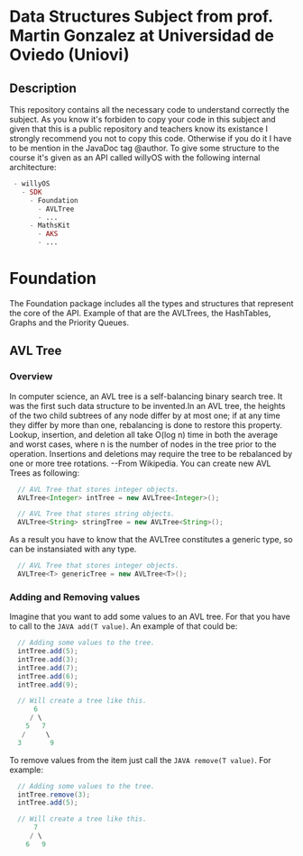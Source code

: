 # Data Structures Subject from prof. Martin Gonzalez at Universidad de Oviedo (Uniovi)

## Description 
This repository contains all the necessary code to understand correctly the subject. As you know it's forbiden to copy your code in this subject and given that this is a public repository and teachers know its existance I strongly recommend you not to copy this code. Otherwise if you do it I have to be mention in the JavaDoc tag @author.
To give some structure to the course it's given as an API called willyOS with the following internal architecture:
```php
 - willyOS
   - SDK
     - Foundation
       - AVLTree
       - ...
     - MathsKit
       - AKS
       - ...
```
# Foundation
The Foundation package includes all the types and structures that represent the core of the API. Example of that are the AVLTrees, the HashTables, Graphs and the Priority Queues.
   
## AVL Tree
###  Overview
In computer science, an AVL tree is a self-balancing binary search tree. It was the first such data structure to be invented.In an AVL tree, the heights of the two child subtrees of any node differ by at most one; if at any time they differ by more than one, rebalancing is done to restore this property. Lookup, insertion, and deletion all take O(log n) time in both the average and worst cases, where n is the number of nodes in the tree prior to the operation. Insertions and deletions may require the tree to be rebalanced by one or more tree rotations. --From Wikipedia.
You can create new AVL Trees as following:
```JAVA
  // AVL Tree that stores integer objects.
  AVLTree<Integer> intTree = new AVLTree<Integer>();

  // AVL Tree that stores string objects.
  AVLTree<String> stringTree = new AVLTree<String>();
```
As a result you have to know that the AVLTree constitutes a generic type, so can be instansiated with any type.
```JAVA
  // AVL Tree that stores integer objects.
  AVLTree<T> genericTree = new AVLTree<T>();
```
    
###  Adding and Removing values
Imagine that you want to add some values to an AVL tree. For that you have to call to the ```JAVA add(T value)```. An example of that could be:
```JAVA
  // Adding some values to the tree.
  intTree.add(5);
  intTree.add(3);
  intTree.add(7);
  intTree.add(6);
  intTree.add(9);

  // Will create a tree like this.
      6
     / \
    5   7
   /     \
  3       9
```

To remove values from the item just call the ```JAVA remove(T value)```. For example:
```JAVA
  // Adding some values to the tree.
  intTree.remove(3);
  intTree.add(5);

  // Will create a tree like this.
      7
     / \
    6   9
```
